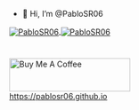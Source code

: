 - 👋 Hi, I’m @PabloSR06

<a href="https://github.com/pablosr06">
	<img align="center" src="https://github-readme-stats.vercel.app/api?username=pablosr06&hide=contribs,prs&show_icons=true&layout=compact&theme=dracula" alt="PabloSR06" />
</a>

<a href="https://github.com/pablosr06">
	<img align="center" src="https://github-readme-stats.vercel.app/api/top-langs/?username=pablosr06&layout=compact&theme=dracula&hide_border=true" alt="PabloSR06"/>
</a>


#

<a href="https://www.buymeacoffee.com/PabloSR" target="_blank"><img src="https://cdn.buymeacoffee.com/buttons/v2/default-red.png" alt="Buy Me A Coffee" style="height: 60px !important;width: 217px !important;" ></a>
<br>
https://pablosr06.github.io
